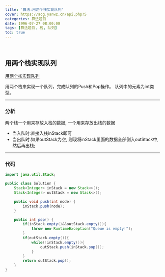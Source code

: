 ```yaml
---
title: '算法:用两个栈实现队列'
cover: https://acg.yanwz.cn/api.php?5
categories: 算法题目
date: 1996-07-27 08:00:00
tags: [算法题目, 栈, 队列]
toc: true
---
```


<br/>

<!--more-->

## 用两个栈实现队列

[用两个栈实现队列](https://www.nowcoder.com/practice/54275ddae22f475981afa2244dd448c6?tpId=13&tqId=11158&tPage=1&rp=1&ru=%2Fta%2Fcoding-interviews&qru=%2Fta%2Fcoding-interviews%2Fquestion-ranking)

用两个栈来实现一个队列，完成队列的Push和Pop操作。 队列中的元素为int类型。

****

### 分析

两个栈一个用来存放入栈的数据, 一个用来存放出栈的数据

-   当入队时:直接入栈inStack即可
-   当出队时:如果outStack为空, 则现将inStack里面的数据全部倒入outStack中, 然后再出栈;

****

### 代码

```java
import java.util.Stack;

public class Solution {
    Stack<Integer> inStack = new Stack<>();
    Stack<Integer> outStack = new Stack<>();

    public void push(int node) {
        inStack.push(node);
    }

    public int pop() {
        if(inStack.empty()&&outStack.empty()){
            throw new RuntimeException("Queue is empty!");
        }
        if(outStack.empty()){
            while(!inStack.empty()){
                outStack.push(inStack.pop());
            }
        }
        return outStack.pop();
    }
}
```

